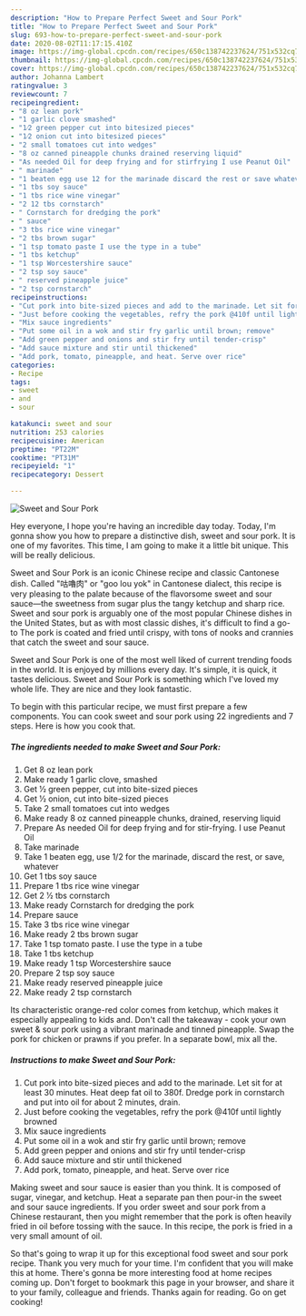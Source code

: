 ```yaml
---
description: "How to Prepare Perfect Sweet and Sour Pork"
title: "How to Prepare Perfect Sweet and Sour Pork"
slug: 693-how-to-prepare-perfect-sweet-and-sour-pork
date: 2020-08-02T11:17:15.410Z
image: https://img-global.cpcdn.com/recipes/650c138742237624/751x532cq70/sweet-and-sour-pork-recipe-main-photo.jpg
thumbnail: https://img-global.cpcdn.com/recipes/650c138742237624/751x532cq70/sweet-and-sour-pork-recipe-main-photo.jpg
cover: https://img-global.cpcdn.com/recipes/650c138742237624/751x532cq70/sweet-and-sour-pork-recipe-main-photo.jpg
author: Johanna Lambert
ratingvalue: 3
reviewcount: 7
recipeingredient:
- "8 oz lean pork"
- "1 garlic clove smashed"
- "1⁄2 green pepper cut into bitesized pieces"
- "1⁄2 onion cut into bitesized pieces"
- "2 small tomatoes cut into wedges"
- "8 oz canned pineapple chunks drained reserving liquid"
- "As needed Oil for deep frying and for stirfrying I use Peanut Oil"
- " marinade"
- "1 beaten egg use 12 for the marinade discard the rest or save whatever"
- "1 tbs soy sauce"
- "1 tbs rice wine vinegar"
- "2 12 tbs cornstarch"
- " Cornstarch for dredging the pork"
- " sauce"
- "3 tbs rice wine vinegar"
- "2 tbs brown sugar"
- "1 tsp tomato paste I use the type in a tube"
- "1 tbs ketchup"
- "1 tsp Worcestershire sauce"
- "2 tsp soy sauce"
- " reserved pineapple juice"
- "2 tsp cornstarch"
recipeinstructions:
- "Cut pork into bite-sized pieces and add to the marinade. Let sit for at least 30 minutes. Heat deep fat oil to 380f. Dredge pork in cornstarch and put into oil for about 2 minutes, drain."
- "Just before cooking the vegetables, refry the pork @410f until lightly browned"
- "Mix sauce ingredients"
- "Put some oil in a wok and stir fry garlic until brown; remove"
- "Add green pepper and onions and stir fry until tender-crisp"
- "Add sauce mixture and stir until thickened"
- "Add pork, tomato, pineapple, and heat. Serve over rice"
categories:
- Recipe
tags:
- sweet
- and
- sour

katakunci: sweet and sour 
nutrition: 253 calories
recipecuisine: American
preptime: "PT22M"
cooktime: "PT31M"
recipeyield: "1"
recipecategory: Dessert

---
```



![Sweet and Sour Pork](https://img-global.cpcdn.com/recipes/650c138742237624/751x532cq70/sweet-and-sour-pork-recipe-main-photo.jpg)

Hey everyone, I hope you're having an incredible day today. Today, I'm gonna show you how to prepare a distinctive dish, sweet and sour pork. It is one of my favorites. This time, I am going to make it a little bit unique. This will be really delicious.

Sweet and Sour Pork is an iconic Chinese recipe and classic Cantonese dish. Called &#34;咕嚕肉&#34; or &#34;goo lou yok&#34; in Cantonese dialect, this recipe is very pleasing to the palate because of the flavorsome sweet and sour sauce—the sweetness from sugar plus the tangy ketchup and sharp rice. Sweet and sour pork is arguably one of the most popular Chinese dishes in the United States, but as with most classic dishes, it&#39;s difficult to find a go-to The pork is coated and fried until crispy, with tons of nooks and crannies that catch the sweet and sour sauce.

Sweet and Sour Pork is one of the most well liked of current trending foods in the world. It is enjoyed by millions every day. It's simple, it is quick, it tastes delicious. Sweet and Sour Pork is something which I've loved my whole life. They are nice and they look fantastic.


To begin with this particular recipe, we must first prepare a few components. You can cook sweet and sour pork using 22 ingredients and 7 steps. Here is how you cook that.

<!--inarticleads1-->

##### The ingredients needed to make Sweet and Sour Pork:

1. Get 8 oz lean pork
1. Make ready 1 garlic clove, smashed
1. Get 1⁄2 green pepper, cut into bite-sized pieces
1. Get 1⁄2 onion, cut into bite-sized pieces
1. Take 2 small tomatoes cut into wedges
1. Make ready 8 oz canned pineapple chunks, drained, reserving liquid
1. Prepare As needed Oil for deep frying and for stir-frying. I use Peanut Oil
1. Take  marinade
1. Take 1 beaten egg, use 1/2 for the marinade, discard the rest, or save, whatever
1. Get 1 tbs soy sauce
1. Prepare 1 tbs rice wine vinegar
1. Get 2 1⁄2 tbs cornstarch
1. Make ready  Cornstarch for dredging the pork
1. Prepare  sauce
1. Take 3 tbs rice wine vinegar
1. Make ready 2 tbs brown sugar
1. Take 1 tsp tomato paste. I use the type in a tube
1. Take 1 tbs ketchup
1. Make ready 1 tsp Worcestershire sauce
1. Prepare 2 tsp soy sauce
1. Make ready  reserved pineapple juice
1. Make ready 2 tsp cornstarch


Its characteristic orange-red color comes from ketchup, which makes it especially appealing to kids and. Don&#39;t call the takeaway - cook your own sweet &amp; sour pork using a vibrant marinade and tinned pineapple. Swap the pork for chicken or prawns if you prefer. In a separate bowl, mix all the. 

<!--inarticleads2-->

##### Instructions to make Sweet and Sour Pork:

1. Cut pork into bite-sized pieces and add to the marinade. Let sit for at least 30 minutes. Heat deep fat oil to 380f. Dredge pork in cornstarch and put into oil for about 2 minutes, drain.
1. Just before cooking the vegetables, refry the pork @410f until lightly browned
1. Mix sauce ingredients
1. Put some oil in a wok and stir fry garlic until brown; remove
1. Add green pepper and onions and stir fry until tender-crisp
1. Add sauce mixture and stir until thickened
1. Add pork, tomato, pineapple, and heat. Serve over rice


Making sweet and sour sauce is easier than you think. It is composed of sugar, vinegar, and ketchup. Heat a separate pan then pour-in the sweet and sour sauce ingredients. If you order sweet and sour pork from a Chinese restaurant, then you might remember that the pork is often heavily fried in oil before tossing with the sauce. In this recipe, the pork is fried in a very small amount of oil. 

So that's going to wrap it up for this exceptional food sweet and sour pork recipe. Thank you very much for your time. I'm confident that you will make this at home. There's gonna be more interesting food at home recipes coming up. Don't forget to bookmark this page in your browser, and share it to your family, colleague and friends. Thanks again for reading. Go on get cooking!
